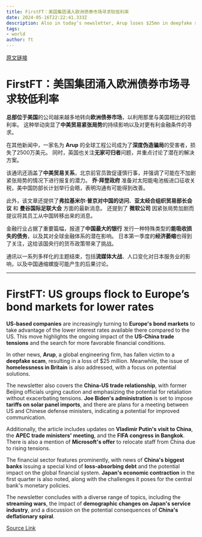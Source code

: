 ```yaml
---
title: FirstFT：美国集团涌入欧洲债券市场寻求较低利率
date: 2024-05-16T22:22:41.333Z
description: Also in today’s newsletter, Arup loses $25mn in deepfake scam and Britain’s homelessness problem
tags: 
- world
author: ft
---
```


[原文链接](https://ft.com/content/f860d5fb-5073-4b2d-9700-1fc9f062f7e4)

# FirstFT：美国集团涌入欧洲债券市场寻求较低利率

**总部位于美国**的公司越来越多地转向**欧洲债券市场**，以利用那里与美国相比的较低利率。 这种举动突显了**中美贸易紧张局势**的持续影响以及对更有利金融条件的寻求。

在其他新闻中，一家名为 **Arup** 的全球工程公司成为了**深度伪造骗局**的受害者，损失了2500万美元。 同时，英国也关注**无家可归者**问题，并重点讨论了潜在的解决方案。

该通讯还涵盖了**中美贸易关系**，北京前官员敦促谨慎行事，并强调了可能在不加剧紧张局势的情况下进行报复的潜力。 **乔·拜登政府** 准备对太阳能电池板进口征收关税，美中国防部长计划举行会晤，表明沟通有可能得到改善。

此外，该文章还提供了**弗拉基米尔·普京对中国的访问**、**亚太经合组织贸易部长会议** 和 **曼谷国际足联大会** 方面的最新消息。 还提到了 **微软公司** 因紧张局势加剧而提议将其员工从中国转移出来的消息。

金融行业占据了重要篇幅，报道了**中国最大的银行** 发行一种特殊类型的**能吸收损失的债务**，以及其对全球金融体系的潜在影响。 日本第一季度的**经济萎缩**也得到了关注，这给该国央行的货币政策带来了挑战。

通讯以一系列多样化的主题结束，包括**流媒体大战**、人口变化对日本服务业的影响，以及中国通缩螺旋可能产生的后果讨论。

---

# FirstFT: US groups flock to Europe’s bond markets for lower rates

**US-based companies** are increasingly turning to **Europe's bond markets** to take advantage of the lower interest rates available there compared to the US. This move highlights the ongoing impact of the **US-China trade tensions** and the search for more favorable financial conditions. 

In other news, **Arup**, a global engineering firm, has fallen victim to a **deepfake scam**, resulting in a loss of $25 million. Meanwhile, the issue of **homelessness in Britain** is also addressed, with a focus on potential solutions. 

The newsletter also covers the **China-US trade relationship**, with former Beijing officials urging caution and emphasizing the potential for retaliation without exacerbating tensions. **Joe Biden's administration** is set to impose **tariffs on solar panel imports**, and there are plans for a meeting between US and Chinese defense ministers, indicating a potential for improved communication. 

Additionally, the article includes updates on **Vladimir Putin's visit to China**, the **APEC trade ministers' meeting**, and the **FIFA congress in Bangkok**. There is also a mention of **Microsoft's offer** to relocate staff from China due to rising tensions. 

The financial sector features prominently, with news of **China's biggest banks** issuing a special kind of **loss-absorbing debt** and the potential impact on the global financial system. **Japan's economic contraction** in the first quarter is also noted, along with the challenges it poses for the central bank's monetary policies. 

The newsletter concludes with a diverse range of topics, including the **streaming wars**, the impact of **demographic changes on Japan's service industry**, and a discussion on the potential consequences of **China's deflationary spiral**.

[Source Link](https://ft.com/content/f860d5fb-5073-4b2d-9700-1fc9f062f7e4)

